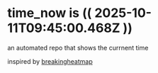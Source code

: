 # time_now is (( 2025-10-11T09:45:00.468Z ))

an automated repo that shows the currnent time

inspired by [breakingheatmap](https://github.com/breakingheatmap/breakingheatmap)